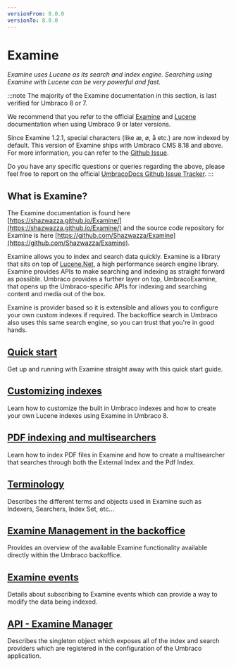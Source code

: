 ```yaml
---
versionFrom: 8.0.0
versionTo: 8.0.0
---
```


# Examine

_Examine uses Lucene as its search and index engine. Searching using Examine with Lucene can be very powerful and fast._

:::note
The majority of the Examine documentation in this section, is last verified for Umbraco 8 or 7.

We recommend that you refer to the official [Examine](https://shazwazza.github.io/Examine/) and [Lucene](https://lucenenet.apache.org/) documentation when using Umbraco 9 or later versions.

Since Examine 1.2.1, special characters (like æ, ø, å etc.) are now indexed by default.
This version of Examine ships with Umbraco CMS 8.18 and above.
For more information, you can refer to the [Github Issue](https://github.com/umbraco/Umbraco-CMS/issues/11871#issuecomment-1153923424). 

Do you have any specific questions or queries regarding the above, please feel free to report on the official [UmbracoDocs Github Issue Tracker](https://github.com/umbraco/UmbracoDocs/issues).
:::

## What is Examine?

The Examine documentation is found here [https://shazwazza.github.io/Examine/](https://shazwazza.github.io/Examine/) and the source code repository for Examine is here [https://github.com/Shazwazza/Examine](https://github.com/Shazwazza/Examine).

Examine allows you to index and search data quickly. Examine is a library that sits on top of [Lucene.Net](https://lucenenet.apache.org/), a high performance search engine library. Examine provides APIs to make searching and indexing as straight forward as possible. Umbraco provides a further layer on top, UmbracoExamine, that opens up the Umbraco-specific APIs for indexing and searching content and media out of the box.

Examine is provider based so it is extensible and allows you to configure your own custom indexes if required. The backoffice search in Umbraco also uses this same search engine, so you can trust that you're in good hands.

## [Quick start](quick-start/index.md)

Get up and running with Examine straight away with this quick start guide.

## [Customizing indexes](indexing/index.md)

Learn how to customize the built in Umbraco indexes and how to create your own Lucene indexes using Examine in Umbraco 8.

## [PDF indexing and multisearchers](pdf-index.md)

Learn how to index PDF files in Examine and how to create a multisearcher that searches through both the External Index and the Pdf Index.

## [Terminology](terminology.md)

Describes the different terms and objects used in Examine such as Indexers, Searchers, Index Set, etc...

## [Examine Management in the backoffice](examine-management.md)

Provides an overview of the available Examine functionality available directly within the Umbraco backoffice.

## [Examine events](examine-events.md)

Details about subscribing to Examine events which can provide a way to modify the data being indexed.

## [API - Examine Manager](examine-manager.md)

Describes the singleton object which exposes all of the index and search providers which are registered in the configuration of the Umbraco application.
